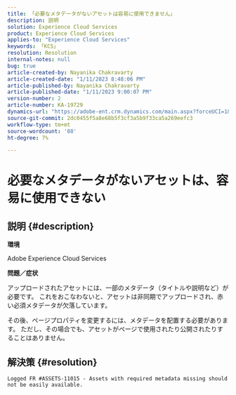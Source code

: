 ```yaml
---
title: 「必要なメタデータがないアセットは容易に使用できません」
description: 説明
solution: Experience Cloud Services
product: Experience Cloud Services
applies-to: "Experience Cloud Services"
keywords: 「KCS」
resolution: Resolution
internal-notes: null
bug: true
article-created-by: Nayanika Chakravarty
article-created-date: "1/11/2023 8:48:06 PM"
article-published-by: Nayanika Chakravarty
article-published-date: "1/11/2023 9:00:07 PM"
version-number: 2
article-number: KA-19729
dynamics-url: "https://adobe-ent.crm.dynamics.com/main.aspx?forceUCI=1&pagetype=entityrecord&etn=knowledgearticle&id=d5fa8c3c-f191-ed11-aad1-6045bd0065b6"
source-git-commit: 2dc0455f5a8e68b5f3cf3a5b9f33ca5a269eefc3
workflow-type: tm+mt
source-wordcount: '88'
ht-degree: 7%

---
```


# 必要なメタデータがないアセットは、容易に使用できない

## 説明 {#description}


<b>環境</b>

Adobe Experience Cloud Services

<b>問題／症状</b>

アップロードされたアセットには、一部のメタデータ（タイトルや説明など）が必要です。 これをおこなわないと、アセットは非同期でアップロードされ、赤い必須メタデータが欠落しています。

その後、ページプロパティを変更するには、メタデータを配置する必要があります。 ただし、その場合でも、アセットがページで使用されたり公開されたりすることはありません。


## 解決策 {#resolution}


`Logged FR #ASSETS-11015 - Assets with required metadata missing should not be easily available.`
